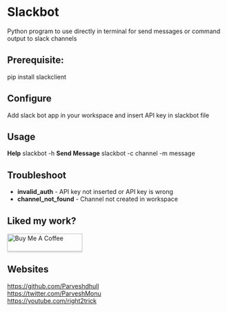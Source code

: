# Slackbot

Python program to use directly in terminal for send messages or command output to slack channels

## Prerequisite:
pip install slackclient

## Configure
Add slack bot app in your workspace and insert API key in slackbot file

## Usage

**Help**
	slackbot -h
**Send Message**
	slackbot -c channel -m message

## Troubleshoot

* **invalid_auth** - API key not inserted or API key is wrong
* **channel_not_found** - Channel not created in workspace


## Liked my work?
<a href="https://www.buymeacoffee.com/parveshmonu" target="_blank"><img src="https://www.buymeacoffee.com/assets/img/custom_images/orange_img.png" alt="Buy Me A Coffee" style="height: 41px !important;width: 174px !important;box-shadow: 0px 3px 2px 0px rgba(190, 190, 190, 0.5) !important;-webkit-box-shadow: 0px 3px 2px 0px rgba(190, 190, 190, 0.5) !important;" ></a>

## Websites
https://github.com/Parveshdhull
<br />https://twitter.com/ParveshMonu
<br />https://youtube.com/right2trick
